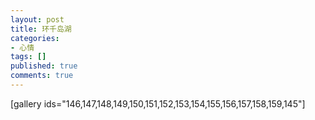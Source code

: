 ```yaml
---
layout: post
title: 环千岛湖
categories:
- 心情
tags: []
published: true
comments: true
---
```

<p>[gallery ids="146,147,148,149,150,151,152,153,154,155,156,157,158,159,145"]</p>
